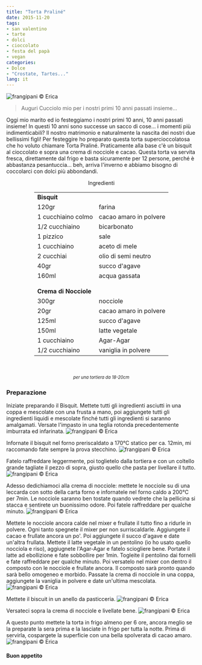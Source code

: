 ```yaml
---
title: "Torta Praliné"
date: 2015-11-20
tags:
- san valentino
- tarte
- dolci
- cioccolato
- festa del papà
- vegan
categories:
- Dolce
- "Crostate, Tartes..."
lang: it
---
```

![](header.jpg "frangipani © Erica")

> Auguri Cucciolo mio per i nostri primi 10 anni passati insieme...

Oggi mio marito ed io festeggiamo i nostri primi 10 anni, 10 anni passati insieme! In questi 10 anni sono successe un sacco di cose... i momenti più indimenticabili? Il nostro matrimonio e naturalmente la nascita dei nostri due bellissimi figli! Per festeggire ho preparato questa torta supercioccolatosa che ho voluto chiamare Torta Praliné. Praticamente alla base c'è un bisquit al cioccolato e sopra una crema di nocciole e cacao. Questa torta va servita fresca, direttamente dal frigo e basta sicuramente per 12 persone, perché è abbastanza pesantuccia... beh, arriva l'inverno e abbiamo bisogno di coccolarci con dolci più abbondandi.


<div id="wrapper" style="text-align: center">
  <div id="yourdiv" style="display: inline-block;">
    <div class="ingredients">
      <div class="ingredients-title">Ingredienti</div>
      <table>
        <tbody>
          <tr>
            <td colspan="2"><b>Bisquit</b></td>
          </tr>
          <tr>
            <td>120gr</td>
            <td>farina</td>
          </tr>
          <tr>
            <td>1 cucchiaino colmo</td>
            <td>cacao amaro in polvere</td>
          </tr>
          <tr>
            <td>1/2 cucchiaino</td>
            <td>bicarbonato</td>
          </tr>
          <tr>
            <td>1 pizzico</td>
            <td>sale</td>
          </tr>
          <tr>
            <td>1 cucchiaino</td>
            <td>aceto di mele</td>
          </tr>
          <tr>
            <td>2 cucchiai</td>
            <td>olio di semi neutro</td>
          </tr>
          <tr>
            <td>40gr</td>
            <td>succo d'agave</td>
          </tr>
          <tr>
            <td>160ml</td>
            <td>acqua gassata</td>
          </tr>
          <tr style="height: 15px;"></tr>
          <tr>          
            <td colspan="2"><b>Crema di Nocciole</b></td>
          </tr>
          <tr>
            <td>300gr</td>
            <td>nocciole</td>
          </tr>
          <tr>
            <td>20gr</td>
            <td>cacao amaro in polvere</td>
          </tr>
          <tr>
            <td>125ml</td>
            <td>succo d'agave</td>
          </tr>
          <tr>
            <td>150ml</td>
            <td>latte vegetale</td>
          </tr>
          <tr>
            <td>1 cucchiaino</td>
            <td>Agar-Agar</td>
          </tr>
          <tr>
            <td>1/2 cucchiaino</td>
            <td>vaniglia in polvere</td>
          </tr>
        </tbody>
      </table>
      <br></br>
      <i class="pull-right" style="font-size: 80%;">per una tortiera da 18-20cm</i>
    </div>
  </div>
</div>


<h3>
  <font color="grey">
    <i class="fa fa-cogs"></i>
  </font> Preparazione
</h3>

Iniziate preparando il Bisquit. Mettete tutti gli ingredienti asciutti in una coppa e mescolate con una frusta a mano, poi aggiungete tutti gli ingredienti liquidi e mescolate finché tutti gli ingredienti si saranno amalgamati. Versate l'impasto in una teglia rotonda precedentemente imburrata ed infarinata.
![](teglia.jpg "frangipani © Erica")

Infornate il bisquit nel forno preriscaldato a 170°C statico per ca. 12min, mi raccomando fate sempre la prova stecchino.
![](sfornata.jpg "frangipani © Erica")

Fatelo raffreddare leggermente, poi toglietelo dalla tortiera e con un coltello grande tagliate il pezzo di sopra, giusto quello che pasta per livellare il tutto.
![](tagliata.jpg "frangipani © Erica")

Adesso dedichiamoci alla crema di nocciole: mettete le nocciole su di una leccarda con sotto della carta forno e infornatele nel forno caldo a 200°C per 7min. Le nocciole saranno ben tostate quando vedrete che la pellicina si stacca e sentirete un buonissimo odore. Poi fatele raffreddare per qualche minuto.
![](nocciole.jpg "frangipani © Erica")

Mettete le nocciole ancora calde nel mixer e frullate il tutto fino a ridurle in polvere. Ogni tanto spegnete il mixer per non surriscaldarle. Aggiungete il cacao e frullate ancora un po'. Poi aggiungete il succo d'agave e date un'altra frullata. Mettete il latte vegetale in un pentolino (io ho usato quello nocciola e riso), aggiugnete l'Agar-Agar e fatelo sciogliere bene. Portate il latte ad ebollizione e fate sobbollire per 1min. Togleite il pentolino dai fornelli e fate raffreddare per qualche minuto. Poi versatelo nel mixer con dentro il composto con le nocciole e frullate ancora. Il composto sarà pronto quando sarà bello omogeneo e morbido. Passate la crema di nocciole in una coppa, aggiungete la vaniglia in polvere e date un'ultima mescolata.
![](farcia.jpg "frangipani © Erica")

Mettete il biscuit in un anello da pasticceria.
![](disco.jpg "frangipani © Erica")

Versateci sopra la crema di nocciole e livellate bene.
![](pronta.jpg "frangipani © Erica")

A questo punto mettete la torta in frigo almeno per 6 ore, ancora meglio se la preparate la sera prima e la lasciate in frigo per tutta la notte. Prima di servirla, cospargete la superficie con una bella spolverata di cacao amaro.
![](risultato.jpg "frangipani © Erica")



<h4>Buon appetito
  <font color="red">
    <i class="fa fa-smile-o"></i>
  </font>
</h4>
